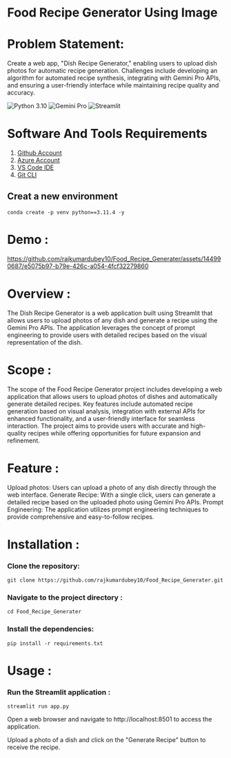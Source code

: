 # Food Recipe Generator Using Image 

# Problem Statement:
Create a web app, "Dish Recipe Generator," enabling users to upload dish photos for automatic recipe generation. Challenges include developing an algorithm for automated recipe synthesis, integrating with Gemini Pro APIs, and ensuring a user-friendly interface while maintaining recipe quality and accuracy.

![Python 3.10](https://img.shields.io/badge/Python-3.10-brightgreen.svg) ![Gemini Pro](https://img.shields.io/badge/Gemini_Pro-API-blue.svg) ![Streamlit](https://img.shields.io/badge/Streamlit-Framework-red.svg)

# Software And Tools Requirements

1. [Github Account](https://github.com)
2. [Azure Account](https://azure.microsoft.com/en-us/free)
3. [VS Code IDE](https://code.visualstudio.com)
4. [Git CLI](https://git-scm.com/book/en/v2/Getting-Started-The-Command-Line)
## Creat a new environment
```
conda create -p venv python==3.11.4 -y
```
# Demo : 
https://github.com/rajkumardubey10/Food_Recipe_Generater/assets/144990687/e5075b97-b79e-426c-a054-4fcf32279860
# Overview :
The Dish Recipe Generator is a web application built using Streamlit that allows users to upload photos of any dish and generate a recipe using the Gemini Pro APIs. The application leverages the concept of prompt engineering to provide users with detailed recipes based on the visual representation of the dish.
# Scope : 
The scope of the Food Recipe Generator project includes developing a web application that allows users to upload photos of dishes and automatically generate detailed recipes. Key features include automated recipe generation based on visual analysis, integration with external APIs for enhanced functionality, and a user-friendly interface for seamless interaction. The project aims to provide users with accurate and high-quality recipes while offering opportunities for future expansion and refinement.

# Feature :
Upload photos: Users can upload a photo of any dish directly through the web interface.
Generate Recipe: With a single click, users can generate a detailed recipe based on the uploaded photo using Gemini Pro APIs.
Prompt Engineering: The application utilizes prompt engineering techniques to provide comprehensive and easy-to-follow recipes.

# Installation :
### Clone the repository:
```
git clone https://github.com/rajkumardubey10/Food_Recipe_Generater.git
```

### Navigate to the project directory :
```
cd Food_Recipe_Generater
```
### Install the dependencies:
```
pip install -r requirements.txt
```
# Usage :
### Run the Streamlit application :
```
streamlit run app.py
```
Open a web browser and navigate to http://localhost:8501 to access the application.

Upload a photo of a dish and click on the "Generate Recipe" button to receive the recipe.
